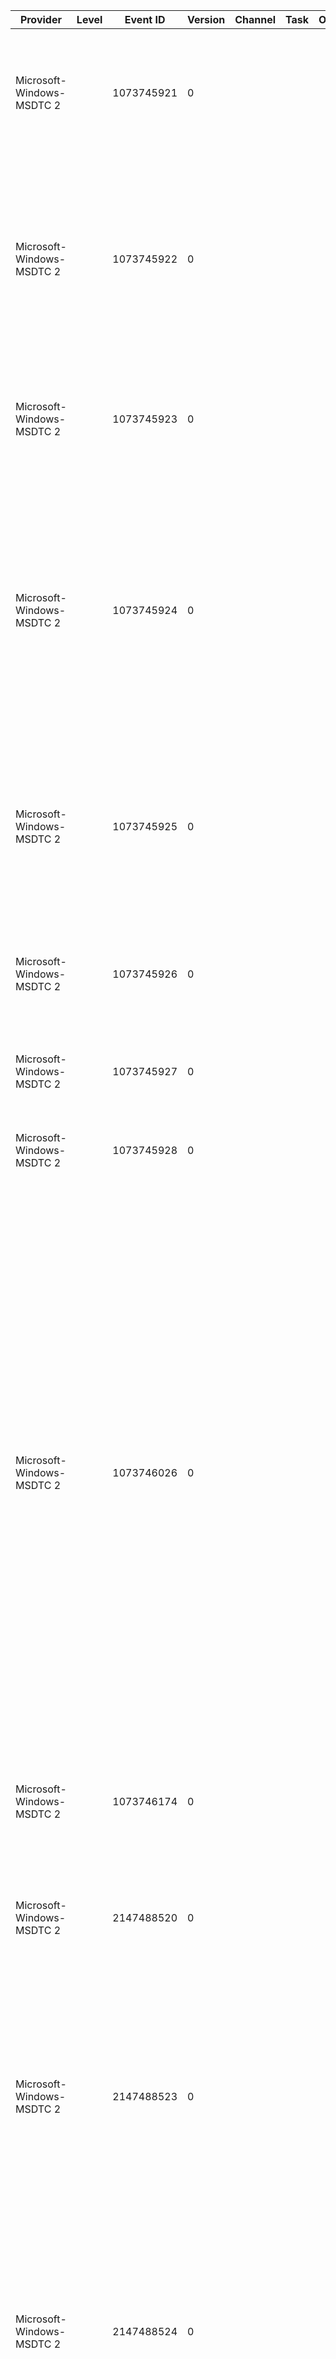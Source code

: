 Provider                   |  Level  |  Event ID    |  Version  |  Channel  |  Task  |  Opcode  |  Keyword  |  Message
---------------------------|---------|--------------|-----------|-----------|--------|----------|-----------|-------------------------------------------------------------------------------------------------------------------------------------------------------------------------------------------------------------------------------------------------------------------------------------------------------------------------------------------------------------------------------------------------------------------------------------------------------------------------------------------------------------------------------------------------------------------------------------------------------
Microsoft-Windows-MSDTC 2  |         |  1073745921  |  0        |           |        |          |           |  Failed to clean up the default DTC cluster resource setting. The default DTC cluster resource setting might be invalid. The error code returned: {param1}
Microsoft-Windows-MSDTC 2  |         |  1073745922  |  0        |           |        |          |           |  Contact = {param1} was deleted successfully. Attempt to copy the new contact = {param2} over it failed. The DTC configuration may be corrupted. The operation that failed must be retried. The error code returned: {param3}
Microsoft-Windows-MSDTC 2  |         |  1073745923  |  0        |           |        |          |           |  Failed to create DTC cluster resource. DTC cluster resource GUID specified = {param1}. The error code returned: {param2}
Microsoft-Windows-MSDTC 2  |         |  1073745924  |  0        |           |        |          |           |  Attempt to find the drive letter or Volume Guid corresponding to the cluster DTC's dependent disk resource has failed. If the dependent disk resource does not support Volume Guid information; please configure at least one dependent disk partition with a drive letter. The error code returned: {param1}
Microsoft-Windows-MSDTC 2  |         |  1073745925  |  0        |           |        |          |           |  Attempting to change the DTC cluster resource's log file path to {param1} has failed. Please verify if log path is configured to a valid dependent disk partition. The error code returned: {param2}
Microsoft-Windows-MSDTC 2  |         |  1073745926  |  0        |           |        |          |           |  Application specified a cluster resource ID: {param1}; but no DTC cluster resource could be returned. Instead; the local DTC instance was returned
Microsoft-Windows-MSDTC 2  |         |  1073745927  |  0        |           |        |          |           |  Service: {param1} is still running. Attempt to cleanup the service has failed
Microsoft-Windows-MSDTC 2  |         |  1073745928  |  0        |           |        |          |           |  Failed trying to get the state of the cluster node: {param1}.The error code returned: {param2}
Microsoft-Windows-MSDTC 2  |         |  1073746026  |  0        |           |        |          |           |  MSDTC started with the following settings: Security Configuration (OFF = 0 and ON = 1): Allow Remote Administrator = {param1}; Network Clients = {param2}; Transaction Manager Communication:  Allow Inbound Transactions = {param3}; Allow Outbound Transactions = {param4}; Transaction Internet Protocol (TIP) = {param5};  Enable XA Transactions = {param6};  Enable SNA LU 6.2 Transactions = {param1}2;  MSDTC Communications Security = {param8}; Account = {param9};  Firewall Exclusion Detected = {param1}0 Transaction Bridge Installed = {param1}1 Filtering Duplicate Events = {param7}
Microsoft-Windows-MSDTC 2  |         |  1073746174  |  0        |           |        |          |           |  Cluster API call failed with error code: {param1}. Cluster API function: {param2} Arguments: {param3}
Microsoft-Windows-MSDTC 2  |         |  2147488520  |  0        |           |        |          |           |  A caller has attempted to register an XA resource while XA transactions are disabled. Please review the MSDTC configuration settings.
Microsoft-Windows-MSDTC 2  |         |  2147488523  |  0        |           |        |          |           |  A caller has attempted to import a transaction from a remote system; but MSDTC is currently configured to disallow inbound transaction manager communication on machine '{param1}'. Please review the MS DTC configuration settings.
Microsoft-Windows-MSDTC 2  |         |  2147488524  |  0        |           |        |          |           |  A caller has attempted to export a transaction to a remote system; but MSDTC is currently configured to disallow outbound transaction manager communication on machine '{param1}'. Please review the MS DTC configuration settings.
Microsoft-Windows-MSDTC 2  |         |  2147488526  |  0        |           |        |          |           |  MSDTC encountered an error (HR=0x{param1}) while attempting to authenticate an incoming connection from system '{param2}'. The principal name is {param3}.
Microsoft-Windows-MSDTC 2  |         |  2147488527  |  0        |           |        |          |           |  MSDTC encountered an error (HR=0x{param1}) while attempting to establish a secure connection with system {param2}.
Microsoft-Windows-MSDTC 2  |         |  2147488528  |  0        |           |        |          |           |  MS DTC encountered an error while attempting to process a message from a connection with system '{param1}'. The incoming message should be from another MSDTC; but has not been authenticated as such. The principal name is '{param2}'.
Microsoft-Windows-MSDTC 2  |         |  2147536971  |  0        |           |        |          |           |  The MSDTC XA Transaction Manager called the xa_rollback function for XA resource manager '{param1}'. This call failed with an unexpected return code ({param2}): File={param3} Line={param4}.
Microsoft-Windows-MSDTC 2  |         |  2147536972  |  0        |           |        |          |           |  The MSDTC XA Transaction Manager called the xa_commit function for XA resource manager '{param1}'. This call failed with an unexpected return code ({param2}): File={param3} Line={param4}.
Microsoft-Windows-MSDTC 2  |         |  2147536973  |  0        |           |        |          |           |  The MSDTC XA Transaction Manager called the xa_open function for XA resource manager '{param1}'. This call failed with an unexpected return code ({param2}): File={param3} Line={param4}.
Microsoft-Windows-MSDTC 2  |         |  2147536975  |  0        |           |        |          |           |  The MSDTC XA Transaction Manager called the 'GetXaSwitch' function in the XA resource manager DLL '{param1}'. The call to the 'GetXaSwitch' function failed with error {param2}: File={param3} Line={param4}.
Microsoft-Windows-MSDTC 2  |         |  2147536976  |  0        |           |        |          |           |  The MSDTC XA Transaction Manager attempted to perform recovery with the XA resource manager DLL '{param1}'. The XA resource manager reported that recovery was unsuccessful (XA return code={param2}).
Microsoft-Windows-MSDTC 2  |         |  2147536977  |  0        |           |        |          |           |  The MSDTC XA Transaction Manager called the xa_open function in the XA resource manager DLL '{param1}'. This call failed with a user exception: File={param2} Line={param3}.
Microsoft-Windows-MSDTC 2  |         |  2147536978  |  0        |           |        |          |           |  The MSDTC XA Transaction Manager called the xa_close function in the XA resource manager DLL '{param1}'. This call failed with a user exception: File={param2} Line={param3}.
Microsoft-Windows-MSDTC 2  |         |  2147536979  |  0        |           |        |          |           |  The MSDTC XA Transaction Manager called the xa_recover function in the XA resource manager DLL '{param1}'. This call failed with a user exception: File={param2} Line={param3}.
Microsoft-Windows-MSDTC 2  |         |  2147536980  |  0        |           |        |          |           |  The MSDTC XA Transaction Manager called the xa_commit function in the XA resource manager DLL '{param1}'. This call failed with a user exception: File={param2} Line={param3}.
Microsoft-Windows-MSDTC 2  |         |  2147536981  |  0        |           |        |          |           |  The MSDTC XA Transaction Manager called the xa_rollback function in the XA resource manager DLL '{param1}'. This call failed with a user exception: File={param2} Line={param3}.
Microsoft-Windows-MSDTC 2  |         |  2147536982  |  0        |           |        |          |           |  The MSDTC XA Transaction Manager called the xa_prepare function in the XA resource manager DLL '{param1}'. This call failed with a user exception: File={param2} Line={param3}.
Microsoft-Windows-MSDTC 2  |         |  2147536983  |  0        |           |        |          |           |  The MSDTC XA Transaction Manager called the GetXaSwitch function in the XA resource manager DLL '{param1}'. This call failed with a user exception: File={param2} Line={param3}.
Microsoft-Windows-MSDTC 2  |         |  2147536984  |  0        |           |        |          |           |  The MSDTC XA Transaction Manager called the xa_prepare function for XA resource manager '{param1}'. This call failed with an unexpected return code ({param2}): File={param3} Line={param4}.
Microsoft-Windows-MSDTC 2  |         |  2147536985  |  0        |           |        |          |           |  The MSDTC XA Transaction Manager called the xa_commit function with the TMONEPHASE flag set for the XA resource manager '{param1}'. The call to the xa_commit function failed with an unexpected return code ({param2}): File={param3} Line={param4}.
Microsoft-Windows-MSDTC 2  |         |  2147536986  |  0        |           |        |          |           |  The MSDTC XA Transaction Manager attempted to locate the 'GetXaSwitch' function in the XA resource manager DLL. The 'GetXaSwitch' function is missing from the XA resource manager DLL {param1} : Error={param2} File={param3} Line={param4}.
Microsoft-Windows-MSDTC 2  |         |  2147536987  |  0        |           |        |          |           |  The MS DTC XA Transaction Manager called the xa_close function for XA resource manager '{param1}'. This call failed with an unexpected return code ({param2}): File={param3} Line={param4}.